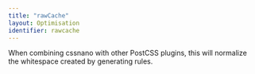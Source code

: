 ```yaml
---
title: "rawCache"
layout: Optimisation
identifier: rawcache
---
```


<!-- This file was automatically generated. -->

When combining cssnano with other PostCSS plugins, this will normalize the
whitespace created by generating rules.
